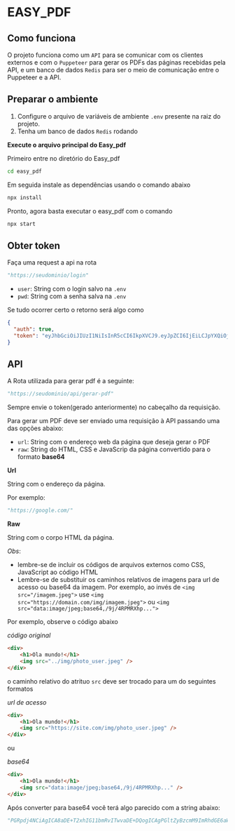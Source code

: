 # EASY_PDF

## Como funciona

O projeto funciona como um `API` para se comunicar com os clientes externos e
com o `Puppeteer` para gerar os PDFs das páginas recebidas pela API, e um banco de dados
`Redis` para ser o meio de comunicação entre o Puppeteer e a API.


## Preparar o ambiente

1. Configure o arquivo de variáveis de ambiente `.env` presente na raiz do projeto.
2. Tenha um banco de dados `Redis` rodando


**Execute o arquivo principal do Easy_pdf**

Primeiro entre no diretório do Easy_pdf

```bash
cd easy_pdf
```

Em seguida instale as dependências usando o comando abaixo

```bash
npx install
```

Pronto, agora basta executar o easy_pdf com o comando

```bash 
npx start
```

## Obter token

Faça uma request a api na rota 

```py
"https://seudominio/login"
```

- `user`: String com o login salvo na `.env`
- `pwd`: String com a senha salva na `.env`

Se tudo ocorrer certo o retorno será algo como

```json
{
  "auth": true,
  "token": "eyJhbGciOiJIUzI1NiIsInR5cCI6IkpXVCJ9.eyJpZCI6IjEiLCJpYXQiOjE1OTA2NzQwMDF9.GbrSweLFjFUIwGJIJa1N8VDedK9zHWfs5iCpZ3Ty448"
}
```
## API

A Rota utilizada para gerar pdf é a seguinte:

```py
"https://seudominio/api/gerar-pdf"
```
Sempre envie o token(gerado anteriormente) no cabeçalho da requisição.

Para gerar um PDF deve ser enviado uma requisição à API passando uma das opções abaixo:

- `url`: String com o endereço web da página que deseja gerar o PDF
- `raw`: String do HTML, CSS e JavaScrip da página convertido para o formato **base64**

**Url**

String com o endereço da página. 

Por exemplo: 

```py
"https://google.com/"
```


**Raw**

String com o corpo HTML da página.

*Obs*:

- lembre-se de incluir os códigos de arquivos externos como CSS, JavaScript ao código HTML
- Lembre-se de substituir os caminhos relativos de imagens para url de acesso ou base64 da imagem. Por exemplo, ao invés de
`<img src="/imagem.jpeg">` use `<img src="https://domain.com/img/imagem.jpeg">` ou `<img src="data:image/jpeg;base64,/9j/4RPMRXhp...">`

Por exemplo, observe o código abaixo

*código original*
```html
<div>
    <h1>Ola mundo!</h1>
    <img src="../img/photo_user.jpeg" />
</div>
```

o caminho relativo do atrituo `src` deve ser trocado para um do seguintes formatos

*url de acesso*
```html
<div>
    <h1>Ola mundo!</h1>
    <img src="https://site.com/img/photo_user.jpeg" />
</div>
```

ou

*base64*
```html
<div>
    <h1>Ola mundo!</h1>
    <img src="data:image/jpeg;base64,/9j/4RPMRXhp..." />
</div>
```

Após converter para base64 você terá algo parecido com a string abaixo:

````py
"PGRpdj4NCiAgICA8aDE+T2xhIG11bmRvITwvaDE+DQogICAgPGltZyBzcmM9ImRhdGE6aW1hZ2UvanBlZztiYXNlNjQsLzlqLzRSUE1SWGhwLi4uIiAvPg0KPC9kaXY+"
````
